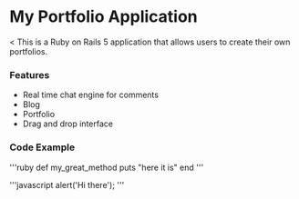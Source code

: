 # My Portfolio Application

< This is a Ruby on Rails 5 application that allows users to create their own portfolios.

### Features

- Real time chat engine for comments
- Blog
- Portfolio
- Drag and drop interface

### Code Example

'''ruby
def my_great_method
puts "here it is"
end
'''

'''javascript
alert('Hi there');
'''
